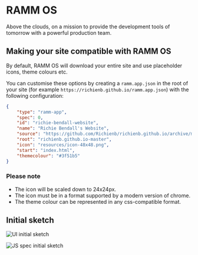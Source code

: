 # RAMM OS

Above the clouds, on a mission to provide the development tools of tomorrow with a powerful production team.

## Making your site compatible with RAMM OS

By default, RAMM OS will download your entire site and use placeholder icons, theme colours etc.

You can customise these options by creating a `ramm.app.json` in the root of your site (for example `https://richienb.github.io/ramm.app.json`) with the following configuration:

```json
{
    "type": "ramm-app",
    "spec": 0,
    "id": "richie-bendall-website",
    "name": "Richie Bendall's Website",
    "source": "https://github.com/Richienb/richienb.github.io/archive/master.zip",
    "root": "richienb.github.io-master",
    "icon": "resources/icon-48x48.png",
    "start": "index.html",
    "themecolour": "#3f51b5"
}
```

### Please note

-   The icon will be scaled down to 24x24px.
-   The icon must be in a format supported by a modern version of chrome.
-   The theme colour can be represented in any css-compatible format.

## Initial sketch

![UI initial sketch](https://lh3.googleusercontent.com/1DKSRwIhr9W_8v6BEyOmMysknieK5SGLL4t61o1-f2WceTDfUhAEo6JkhiADzzeAOoXsMmJFPQFcae09GpDHmrfQyVuQUXvSwdRoxuAPeqsIcJylIrnRQ0ffxF7IPnv0N2k-bKCb-BAsu5EpYqrq4vtkgbgA-YRbY6T3_l7mCkijp6uyyBHycUsAm2T0_ZtIikazFTOrI4wtvHJPxyTgofcXNQvjfKKB9BwEw69XZLK522IbYgKyK6wFOqysrByDp9EtGLyOmjuuL5978B2i52plSN7bSJOqULq70GRetZmXec5i4WgKeUD8k81exz6n5_35ynZCw50_5kNupuN_LhrBHs7xASu-gvDV0X0XGtlnCV5FMEYKYgyWdJ3eMfqK0k_UNlGojD_TFMjDfLofgkDQ3QB_e4pySZSV9AneLqMFbxD4oCVaHT25jSS4aYfXUdKUmtetWFKC-q4q-SLs6ODoKvM4NkYejU9GH0qxdzGX9wfjrKGiP4x_JscUvEyF5_qBPcL7SUIfaoWnGLFsMOBOe0F5_0ygSWJ3yw47WXgNJYKVsUfcs-bCz7Lo18MYU398vfloKD59h4qh1Bc18RLIqYZSKzZylsg6lhtHdkB0YORuIsB82ZNBZaRJwJVhaQUGVbg0FaMvNF1UXOozJON2yl0HuMyC=w1065-h750-no)

![JS spec initial sketch](https://lh3.googleusercontent.com/4XAsQshN_1em7JcppkJD2JlKQ9Nqg7aFBPhB3ohr1AnZMHBaMd4MQjYVKvkto8jY1ZZHxHkPuirE8fv5WncFWnCo5D9fsUqaH8Ax1xPuXH5C28nejhEp1r_I_aFPWiggCtbEzq0fOx-UjlDXfKb9x5-OwHvLrIOYAi0mi9rYV9BAQMzhljeJAC_1EW7aLDWcW24FHqrjmTpSM_xYR6jEtAKrLbatImLBKoLydD2w9xiMk8EeVih53yKl0Sn4RNc4Fjmdfj5UsAYIvkbSn6GjCF16gBKBJH_CArfRN6OuSx_z0MqxA97JwMswjV9EJm7GPP2kFFkDbIwI1Nu6fl0A2UGusEue60dKI-PMHCDQKwNTQPZgyRiJxETKZT1AEXBDdBIsOFNlqjH6iruKf6VrtKPOmlMrDlrqWXon-Dvr6uCBiJr_tvgB_40aARWR1T1neXtG5jB5VHEo1z85a7D5JTElwMtyqK1gOtYXFvUQMVrE3YBPHLX5wUO1RMINzkPc4lMRUXVABQNv_Hwf0rVYcmOvbaYqFkNAEgc2LvwwBZkhApQ6imC_XlPwYrEMDSFTPlQVKUpTxwTm_2yUz_UW_3QwrRiWm3KZJIzbuhaF-ESSzUX7qiozA9Ls5ibWmntob66VHdSXlHG-1ex6JYDbPlW6sXAXMCRI=w1038-h750-no)
